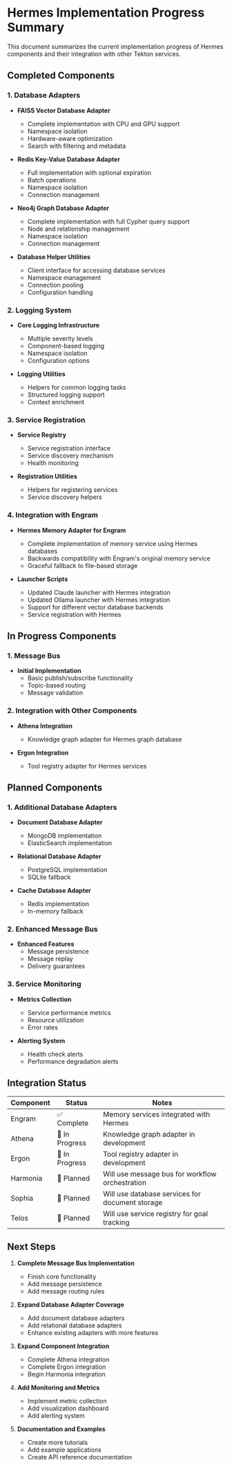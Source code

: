 # Hermes Implementation Progress Summary

This document summarizes the current implementation progress of Hermes components and their integration with other Tekton services.

## Completed Components

### 1. Database Adapters

- **FAISS Vector Database Adapter**
  - Complete implementation with CPU and GPU support
  - Namespace isolation
  - Hardware-aware optimization
  - Search with filtering and metadata

- **Redis Key-Value Database Adapter**
  - Full implementation with optional expiration
  - Batch operations
  - Namespace isolation
  - Connection management

- **Neo4j Graph Database Adapter**
  - Complete implementation with full Cypher query support
  - Node and relationship management
  - Namespace isolation
  - Connection management

- **Database Helper Utilities**
  - Client interface for accessing database services
  - Namespace management
  - Connection pooling
  - Configuration handling

### 2. Logging System

- **Core Logging Infrastructure**
  - Multiple severity levels
  - Component-based logging
  - Namespace isolation
  - Configuration options

- **Logging Utilities**
  - Helpers for common logging tasks
  - Structured logging support
  - Context enrichment

### 3. Service Registration

- **Service Registry**
  - Service registration interface
  - Service discovery mechanism
  - Health monitoring

- **Registration Utilities**
  - Helpers for registering services
  - Service discovery helpers

### 4. Integration with Engram

- **Hermes Memory Adapter for Engram**
  - Complete implementation of memory service using Hermes databases
  - Backwards compatibility with Engram's original memory service
  - Graceful fallback to file-based storage

- **Launcher Scripts**
  - Updated Claude launcher with Hermes integration
  - Updated Ollama launcher with Hermes integration
  - Support for different vector database backends
  - Service registration with Hermes

## In Progress Components

### 1. Message Bus

- **Initial Implementation**
  - Basic publish/subscribe functionality
  - Topic-based routing
  - Message validation

### 2. Integration with Other Components

- **Athena Integration**
  - Knowledge graph adapter for Hermes graph database

- **Ergon Integration**
  - Tool registry adapter for Hermes services

## Planned Components

### 1. Additional Database Adapters

- **Document Database Adapter**
  - MongoDB implementation
  - ElasticSearch implementation

- **Relational Database Adapter**
  - PostgreSQL implementation
  - SQLite fallback

- **Cache Database Adapter**
  - Redis implementation
  - In-memory fallback

### 2. Enhanced Message Bus

- **Enhanced Features**
  - Message persistence
  - Message replay
  - Delivery guarantees

### 3. Service Monitoring

- **Metrics Collection**
  - Service performance metrics
  - Resource utilization
  - Error rates

- **Alerting System**
  - Health check alerts
  - Performance degradation alerts

## Integration Status

| Component | Status | Notes |
|-----------|--------|-------|
| Engram    | ✅ Complete | Memory services integrated with Hermes |
| Athena    | 🔄 In Progress | Knowledge graph adapter in development |
| Ergon     | 🔄 In Progress | Tool registry adapter in development |
| Harmonia  | 📅 Planned | Will use message bus for workflow orchestration |
| Sophia    | 📅 Planned | Will use database services for document storage |
| Telos     | 📅 Planned | Will use service registry for goal tracking |

## Next Steps

1. **Complete Message Bus Implementation**
   - Finish core functionality
   - Add message persistence
   - Add message routing rules

2. **Expand Database Adapter Coverage**
   - Add document database adapters
   - Add relational database adapters
   - Enhance existing adapters with more features

3. **Expand Component Integration**
   - Complete Athena integration
   - Complete Ergon integration
   - Begin Harmonia integration

4. **Add Monitoring and Metrics**
   - Implement metric collection
   - Add visualization dashboard
   - Add alerting system

5. **Documentation and Examples**
   - Create more tutorials
   - Add example applications
   - Create API reference documentation
